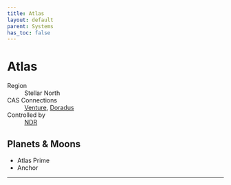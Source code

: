 ```yaml
---
title: Atlas
layout: default
parent: Systems
has_toc: false
---
```


# Atlas
<dl>
    <dt>Region</dt><dd>Stellar North</dd>
    <dt>CAS Connections</dt><dd><a href="../venture/">Venture</a>, <a href="../doradus/">Doradus</a></dd>
    <dt>Controlled by</dt><dd><a href="../../factions/ndr.html">NDR</a></dd>
    <!-- <dt>Population</dt><dd>///</dd> -->
</dl>

## Planets & Moons
* Atlas Prime
* Anchor

<!-- ## Stations
* TBD -->

----
